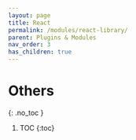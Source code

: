 ```yaml
---
layout: page
title: React
permalink: /modules/react-library/
parent: Plugins & Modules
nav_order: 3
has_children: true
---
```


# Others
{: .no_toc }

1. TOC
{:toc}
